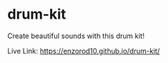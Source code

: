 # drum-kit

Create beautiful sounds with this drum kit!

Live Link: https://enzorod10.github.io/drum-kit/

